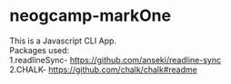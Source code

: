 # neogcamp-markOne

This is a Javascript CLI App. <br>
Packages used:<br>
1.readlineSync- https://github.com/anseki/readline-sync <br>
2.CHALK- https://github.com/chalk/chalk#readme <br>
